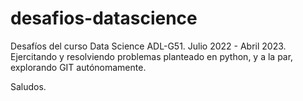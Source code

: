 # desafios-datascience
Desafíos del curso Data Science ADL-G51. Julio 2022 - Abril 2023.<br>
Ejercitando y resolviendo problemas planteado en python, y a la par, explorando GIT autónomamente.<br>

Saludos.
